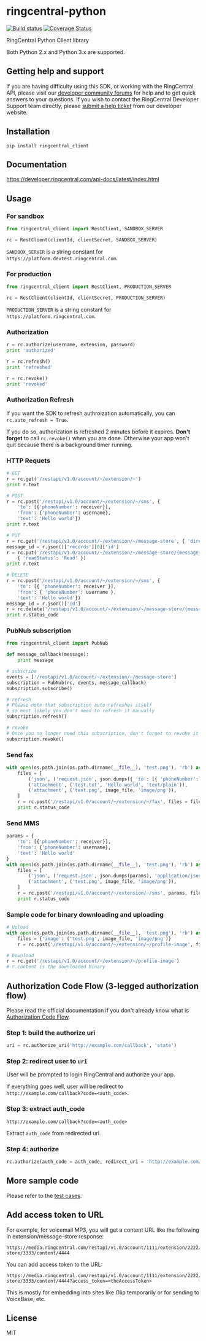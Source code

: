 # ringcentral-python

[![Build status](https://api.travis-ci.org/tylerlong/ringcentral-python.svg?branch=master)](https://travis-ci.org/tylerlong/ringcentral-python)
[![Coverage Status](https://coveralls.io/repos/github/tylerlong/ringcentral-python/badge.svg?branch=master)](https://coveralls.io/github/tylerlong/ringcentral-python?branch=master)

RingCentral Python Client library

Both Python 2.x and Python 3.x are supported.


## Getting help and support

If you are having difficulty using this SDK, or working with the RingCentral API, please visit our [developer community forums](https://community.ringcentral.com/spaces/144/) for help and to get quick answers to your questions. If you wish to contact the RingCentral Developer Support team directly, please [submit a help ticket](https://developers.ringcentral.com/support/create-case) from our developer website.


## Installation

```
pip install ringcentral_client
```


## Documentation

https://developer.ringcentral.com/api-docs/latest/index.html


## Usage


### For sandbox

```python
from ringcentral_client import RestClient, SANDBOX_SERVER

rc = RestClient(clientId, clientSecret, SANDBOX_SERVER)
```

`SANDBOX_SERVER` is a string constant for `https://platform.devtest.ringcentral.com`.


### For production

```python
from ringcentral_client import RestClient, PRODUCTION_SERVER

rc = RestClient(clientId, clientSecret, PRODUCTION_SERVER)
```

`PRODUCTION_SERVER` is a string constant for `https://platform.ringcentral.com`.


### Authorization

```python
r = rc.authorize(username, extension, password)
print 'authorized'

r = rc.refresh()
print 'refreshed'

r = rc.revoke()
print 'revoked'
```


### Authorization Refresh

If you want the SDK to refresh authroization automatically, you can `rc.auto_refresh = True`.

If you do so, authorization is refreshed 2 minutes before it expires. **Don't forget** to call `rc.revoke()` when you are done. Otherwise your app won't quit because there is a background timer running.


### HTTP Requets

```python
# GET
r = rc.get('/restapi/v1.0/account/~/extension/~')
print r.text

# POST
r = rc.post('/restapi/v1.0/account/~/extension/~/sms', {
    'to': [{'phoneNumber': receiver}],
    'from': {'phoneNumber': username},
    'text': 'Hello world'})
print r.text

# PUT
r = rc.get('/restapi/v1.0/account/~/extension/~/message-store', { 'direction': 'Outbound' })
message_id = r.json()['records'][0]['id']
r = rc.put('/restapi/v1.0/account/~/extension/~/message-store/{message_id}'.format(message_id = message_id),
    { 'readStatus': 'Read' })
print r.text

# DELETE
r = rc.post('/restapi/v1.0/account/~/extension/~/sms', {
    'to': [{ 'phoneNumber': receiver }],
    'from': { 'phoneNumber': username },
    'text': 'Hello world'})
message_id = r.json()['id']
r = rc.delete('/restapi/v1.0/account/~/extension/~/message-store/{message_id}'.format(message_id = message_id), { 'purge': False })
print r.status_code
```


### PubNub subscription

```python
from ringcentral_client import PubNub

def message_callback(message):
    print message

# subscribe
events = ['/restapi/v1.0/account/~/extension/~/message-store']
subscription = PubNub(rc, events, message_callback)
subscription.subscribe()

# refresh
# Please note that subscription auto refreshes itself
# so most likely you don't need to refresh it manually
subscription.refresh()

# revoke
# Once you no longer need this subscription, don't forget to revoke it
subscription.revoke()
```


### Send fax

```python
with open(os.path.join(os.path.dirname(__file__), 'test.png'), 'rb') as image_file:
    files = [
        ('json', ('request.json', json.dumps({ 'to': [{ 'phoneNumber': receiver }] }), 'application/json')),
        ('attachment', ('test.txt', 'Hello world', 'text/plain')),
        ('attachment', ('test.png', image_file, 'image/png')),
    ]
    r = rc.post('/restapi/v1.0/account/~/extension/~/fax', files = files)
    print r.status_code
```


### Send MMS

```python
params = {
    'to': [{'phoneNumber': receiver}],
    'from': {'phoneNumber': username},
    'text': 'Hello world'
}
with open(os.path.join(os.path.dirname(__file__), 'test.png'), 'rb') as image_file:
    files = [
        ('json', ('request.json', json.dumps(params), 'application/json')),
        ('attachment', ('test.png', image_file, 'image/png')),
    ]
    r = rc.post('/restapi/v1.0/account/~/extension/~/sms', params, files = files)
    print r.status_code
```


### Sample code for binary downloading and uploading

```python
# Upload
with open(os.path.join(os.path.dirname(__file__), 'test.png'), 'rb') as image_file:
    files = {'image': ('test.png', image_file, 'image/png')}
    r = rc.post('/restapi/v1.0/account/~/extension/~/profile-image', files = files)

# Download
r = rc.get('/restapi/v1.0/account/~/extension/~/profile-image')
# r.content is the downloaded binary
```


## Authorization Code Flow (3-legged authorization flow)

Please read the official documentation if you don't already know what is [Authorization Code Flow](http://ringcentral-api-docs.readthedocs.io/en/latest/oauth/#authorization-code-flow).


### Step 1: build the authorize uri

```python
uri = rc.authorize_uri('http://example.com/callback', 'state')
```


### Step 2: redirect user to `uri`

User will be prompted to login RingCentral and authorize your app.

If everything goes well, user will be redirect to `http://example.com/callback?code=<auth_code>`.


### Step 3: extract auth_code

`http://example.com/callback?code=<auth_code>`

Extract `auth_code` from redirected url.


### Step 4: authorize

```python
rc.authorize(auth_code = auth_code, redirect_uri = 'http://example.com/callback')
```


## More sample code

Please refer to the [test cases](https://github.com/tylerlong/ringcentral-python/tree/master/test).


## Add access token to URL

For example, for voicemail MP3, you will get a content URL like the following in extension/message-store response:

```
https://media.ringcentral.com/restapi/v1.0/account/1111/extension/2222/message-store/3333/content/4444
```

You can add access token to the URL:

```
https://media.ringcentral.com/restapi/v1.0/account/1111/extension/2222/message-store/3333/content/4444?access_token=<theAccessToken>
```

This is mostly for embedding into sites like Glip temporarily or for sending to VoiceBase, etc.


## License

MIT
